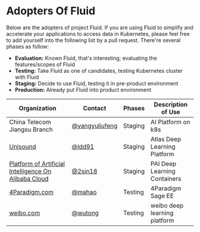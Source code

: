 # Adopters Of Fluid 

Below are the adopters of project Fluid. If you are using Fluid to simplify and accelerate your applications to access data in Kubernetes, please feel free to add yourself into the following list by a pull request. There're several phases as follow:

* **Evaluation:** Known Fluid, that's interesting; evaluating the features/scopes of Fluid
* **Testing:** Take Fluid as one of candidates, testing Kubernetes cluster with Fluid
* **Staging:** Decide to use Fluid, testing it in pre-product environment
* **Production:** Already put Fluid into product environment

| Organization | Contact | Phases      | Description of Use |
| ------------ | ------- | ----------- | ------------------ |
| China Telecom Jiangsu Branch | [@yangyuliufeng](qiulingwei.js@chinatelecom.cn) | Staging | AI Platform on k8s |
| [Unisound](https://www.unisound.com/)  | [@ldd91](lvdongdong@unisound.com) | Staging  | Atlas Deep Learning Platform |
| [Platform of Artificial Intelligence On Alibaba Cloud](https://www.aliyun.com/product/bigdata/product/learn)  | [@2sin18](yuanman.ym@alibaba-inc.com) | Staging  | PAI Deep Learning Containers |
| [4Paradigm.com](http://www.4paradigm.com/)  | [@mahao](mahao@4paradigm.com) | Testing  | 4Paradigm Sage EE |
| [weibo.com](http://www.weibo.com/)  | [@wutong](wutong6@staff.weibo.com) | Testing  | weibo deep learning platform |

